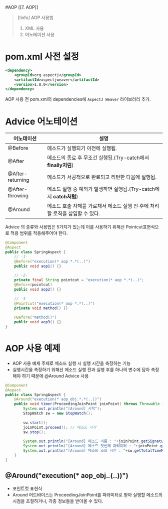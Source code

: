 #AOP  [[7. AOP]]

>[!info] AOP 사용법 <Br>
>	1. XML 사용
>	2. 어노테이션 사용

# pom.xml 사전 설정
```xml
<dependency>
    <groupId>org.aspectj</groupId>
    <artifactId>aspectjweaver</artifactId>
    <version>1.8.0</version>
</dependency>
```

AOP 사용 전 pom.xml의 dependencies에 `AspectJ Weaver` 라이브러리 추가.

# Advice 어노테이션
| 어노테이션       | 설명                                                                          |
| ---------------- | ----------------------------------------------------------------------------- |
| @Before          | 메소드가 실행되기 이전에 실행됨.                                              | 
| @After           | 메소드의 종료 후 무조건 실행됨.(Try-catch에서 **finally처럼**)                    |
| @After-returning | 메소드가 서공적으로 완료되고 리턴한 다음에 실행됨.                            |
| @After-throwing  | 메소드 실행 중 예외가 발생하면 실행됨.(Try-catch에서 **catch처럼**)               |
| @Around          | 메소드 호출 자체를 가로채서 메소드 실행 전 후에 처리할 로직을 삽입할 수 있다. |

Advice 의 종류와 사용법은 5가지가 있는데 이를 사용하기 위해선 Pointcut표현식으로 적용 범위를 적용해주어야 한다.

```java
@Component
@Aspect
public class SpringAspect {
	// -1-
	@Before("execution(* aop *.*(..)")
	public void aop1() {}
	
	// -2-
	private final String pointcut = "execution(* aop *.*(..)";
	@Before(pointcut)
	public void aop2() {}
	
	// -3-
	@Pointcut("execution(* aop *.*(..)")
	private void method() {} 
	
	@Before("method()")
	public void aop3() {}
}
```

# AOP 사용 예제
- AOP 사용 예제 주제로 메소드 실행 시 실행 시간을 측정하는 기능
- 실행시간을 측정하기 위해선 메소드 실행 전과 실행 후를 하나의 변수에 담아 측정해야 하기 때문에 @Around Advice 사용

```java
@Component
@Aspect
public class SpringAspect {
	@Around("execution(* aop_obj.*.*(..))")
	public void timer(ProceedingJoinPoint joinPoint) throws Throwable {
		System.out.println("[Around] 시작");
		StopWatch sw = new StopWatch();
		
		sw.start();
		joinPoint.proceed(); // 메소드 시작
		sw.stop();
		
		System.out.println("[Around] 메소드 이름 : "+joinPoint.getSignature().getName());
		System.out.println("[Around] 메소드 첫번째 파라미터 : "+joinPoint.getArgs()[0]);
		System.out.println("[Around] 메소드 소요 시간 : "+sw.getTotalTimeMillis());
	}
}
```

## @Around("execution(* aop_obj.*.*(..))")
- 포인트컷 표현식
- Around 어드바이스는 ProceedingJoinPoint를 파라미터로 받아 실행할 메소드의 시점을 조절하거나, 각종 정보들을 받아올 수 있다.
